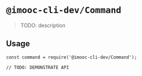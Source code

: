 # `@imooc-cli-dev/Command`

> TODO: description

## Usage

```
const command = require('@imooc-cli-dev/Command');

// TODO: DEMONSTRATE API
```
